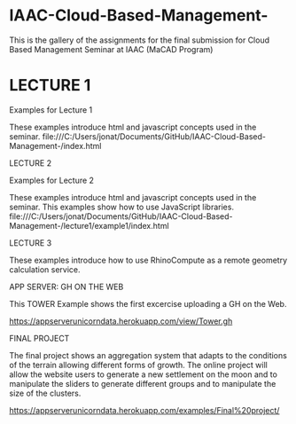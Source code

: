 # IAAC-Cloud-Based-Management-
This is the gallery of the assignments for the final submission for Cloud Based Management Seminar at IAAC (MaCAD Program)



# LECTURE 1

Examples for Lecture 1

These examples introduce html and javascript concepts used in the seminar.
file:///C:/Users/jonat/Documents/GitHub/IAAC-Cloud-Based-Management-/index.html



LECTURE 2

Examples for Lecture 2

These examples introduce html and javascript concepts used in the seminar. This examples show how to use JavaScript libraries.
file:///C:/Users/jonat/Documents/GitHub/IAAC-Cloud-Based-Management-/lecture1/example1/index.html





LECTURE 3

These examples introduce how to use RhinoCompute as a remote geometry calculation service.




APP SERVER: GH ON THE WEB

This TOWER Example shows the first excercise uploading a GH on the Web.  

https://appserverunicorndata.herokuapp.com/view/Tower.gh

FINAL PROJECT

The final project shows an aggregation system that adapts to the conditions of the terrain allowing different forms of growth.
The online project will allow the website users to generate a new settlement on the moon and to manipulate the sliders to generate different groups and to manipulate the size of the clusters.

https://appserverunicorndata.herokuapp.com/examples/Final%20project/








